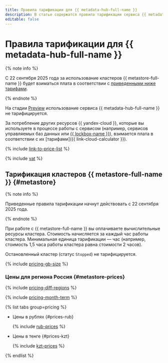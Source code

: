 ```yaml
---
title: Правила тарификации для {{ metadata-hub-full-name }}
description: В статье содержатся правила тарификации сервиса {{ metadata-hub-name }}.
editable: false
---
```


# Правила тарификации для {{ metadata-hub-full-name }}

{% note info %}

С 22 сентября 2025 года за использование кластеров {{ metastore-full-name }} будет взиматься плата в соответствии с [приведенными ниже тарифами](#metastore).

{% endnote %}

На стадии [Preview](../overview/concepts/launch-stages.md) использование сервиса {{ metadata-hub-full-name }} не тарифицируется.

За потребление других ресурсов {{ yandex-cloud }}, которые вы используете в процессе работы с сервисом (например, сервисов управляемых баз данных или [{{ lockbox-name }}](../lockbox/pricing.md)), взимается плата в соответствии с их [тарифами]({{ link-cloud-calculator }}).

{% include [link-to-price-list](../_includes/pricing/link-to-price-list.md) %}


{% include [vat](../_includes/vat.md) %}

## Тарификация кластеров {{ metastore-full-name }} {#metastore}

{% note info %}

Приведенные правила тарификации начнут действовать с 22 сентября 2025 года.

{% endnote %}

При работе с {{ metastore-full-name }} вы оплачиваете вычислительные ресурсы кластера. Стоимость начисляется за каждый час работы кластера. Минимальная единица тарификации — час (например, стоимость 1,5 часа работы кластера равна стоимости 2 часов).

Остановленный кластер (статус `Stopped`) не тарифицируется.

{% include [pricing-gb-size](../_includes/pricing-gb-size.md) %}


### Цены для региона Россия {#metastore-prices}



{% include [pricing-diff-regions](../_includes/pricing-diff-regions.md) %}

{% include [pricing-month-term](../_includes/mdb/pricing-month-term.md) %}


{% list tabs group=pricing %}

- Цены в рублях {#prices-rub}

  {% include [rub-prices](../_pricing/metastore/rub.md) %}

- Цены в тенге {#prices-kzt}

  {% include [kzt-prices](../_pricing/metastore/kzt.md) %}

{% endlist %}



